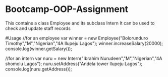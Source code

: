 # Bootcamp-OOP-Assignment

This contains a class Employee and its subclass Intern
It can be used to check and update staff records

#Usage
//for an employee
var winner = new Employee("Bolorunduro Timothy","M","Nigerian","4A Ilupeju Lagos");
winner.increaseSalary(20000);
console.log(winner.getSalary());

//for an intern
var nuru = new Intern("Ibrahim Nurudeen","M","Nigerian","4A shomolu Lagos");
nuru.setAddress("Andela tower Ilupeju Lagos");
console.log(nuru.getAddress());
